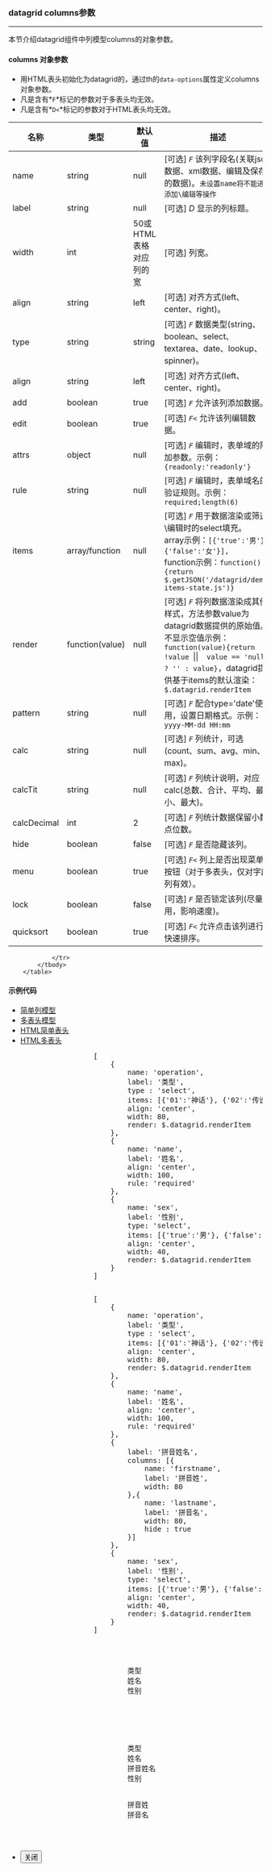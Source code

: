 ### datagrid columns参数
***
本节介绍datagrid组件中列模型columns的对象参数。
#### columns 对象参数
* 用HTML表头初始化为datagrid的，通过th的`data-options`属性定义columns对象参数。
* 凡是含有*`F`*标记的参数对于多表头均无效。
* 凡是含有*`D<`*标记的参数对于HTML表头均无效。

| 名称 | 类型 | 默认值 | 描述 |
| -- | -- | -- | -- |
| name | string | null | [可选] *`F`* 该列字段名(关联json数据、xml数据、编辑及保存的数据)。`未设置name将不能进行添加\编辑等操作` |
| label | string | null | [可选] <span class="badge"><i>D</i></span> 显示的列标题。 |
| width | int | 50或HTML表格对应列的宽 | [可选] 列宽。 |
| align | string | left | [可选] 对齐方式(left、center、right)。 |
| type | string | string | [可选] *`F`* 数据类型(string、boolean、select、textarea、date、lookup、spinner)。 |
| align | string | left | [可选] 对齐方式(left、center、right)。 |
| add | boolean | true | [可选] *`F`* 允许该列添加数据。 |
| edit | boolean | true | [可选] *`F<`* 允许该列编辑数据。 |
| attrs | object | null  | [可选] *`F`* 编辑时，表单域的附加参数。示例：`{readonly:'readonly'}` |
| rule | string | null | [可选] *`F`* 编辑时，表单域名的验证规则。示例：`required;length(6)` |
| items | array/function | null | [可选] *`F`* 用于数据渲染或筛选\编辑时的select填充。<br />array示例：`[{'true':'男'}, {'false':'女'}],`<br />function示例：`function() {return $.getJSON('/datagrid/demo-items-state.js')}` |
| render | function(value) | null | [可选] *`F`* 将列数据渲染成其他样式，方法参数value为datagrid数据提供的原始值。不显示空值示例：`function(value){return !value `&#124;&#124;`  value == 'null' ? '' : value}`，datagrid提供基于items的默认渲染：`$.datagrid.renderItem` |
| pattern | string | null | [可选] *`F`* 配合type='date'使用，设置日期格式。示例：`yyyy-MM-dd HH:mm` |
| calc | string | null | [可选] *`F`* 列统计，可选(count、sum、avg、min、max)。 |
| calcTit | string | null | [可选] *`F`* 列统计说明，对应calc(总数、合计、平均、最小、最大)。 |
| calcDecimal | int | 2 | [可选] *`F`* 列统计数据保留小数点位数。 |
| hide | boolean | false | [可选] *`F`* 是否隐藏该列。 |
| menu | boolean | true | [可选] *`F<`* 列上是否出现菜单按钮（对于多表头，仅对字段列有效）。 |
| lock | boolean | false | [可选] *`F`* 是否锁定该列(尽量不用，影响速度)。 |
| quicksort | boolean | true | [可选] *`F<`* 允许点击该列进行快速排序。 |
                </tr>
            </tbody>
        </table>
        

<h4>示例代码</h4>
        <ul class="nav nav-tabs" role="tablist" style="margin:0;">
            <li class="active"><a href="#datagrid-columns-demo1" role="tab" data-toggle="tab">简单列模型</a></li>
            <li><a href="#datagrid-columns-demo2" role="tab" data-toggle="tab">多表头模型</a></li>
            <li><a href="#datagrid-columns-demo3" role="tab" data-toggle="tab">HTML简单表头</a></li>
            <li><a href="#datagrid-columns-demo4" role="tab" data-toggle="tab">HTML多表头</a></li>
        </ul>
        <div class="tab-content">
            <div class="tab-pane fade active in" id="datagrid-columns-demo1">
                <pre class="brush: js; html-script: true">
                    [
                        {
                            name: 'operation',
                            label: '类型',
                            type : 'select',
                            items: [{'01':'神话'}, {'02':'传说'}, {'03':'漫画'}, {'04':'历史'}, {'05':'其他'}],
                            align: 'center',
                            width: 80,
                            render: $.datagrid.renderItem
                        },
                        {
                            name: 'name',
                            label: '姓名',
                            align: 'center',
                            width: 100,
                            rule: 'required'
                        },
                        {
                            name: 'sex',
                            label: '性别',
                            type: 'select',
                            items: [{'true':'男'}, {'false':'女'}],
                            align: 'center',
                            width: 40,
                            render: $.datagrid.renderItem
                        }
                    ]
                </pre>
            </div>
            <div class="tab-pane fade" id="datagrid-columns-demo2">
                <pre class="brush: js; html-script: true">
                    [
                        {
                            name: 'operation',
                            label: '类型',
                            type : 'select',
                            items: [{'01':'神话'}, {'02':'传说'}, {'03':'漫画'}, {'04':'历史'}, {'05':'其他'}],
                            align: 'center',
                            width: 80,
                            render: $.datagrid.renderItem
                        },
                        {
                            name: 'name',
                            label: '姓名',
                            align: 'center',
                            width: 100,
                            rule: 'required'
                        },
                        {
                            label: '拼音姓名',
                            columns: [{
                                name: 'firstname',
                                label: '拼音姓',
                                width: 80
                            },{
                                name: 'lastname',
                                label: '拼音名',
                                width: 80,
                                hide : true
                            }]
                        },
                        {
                            name: 'sex',
                            label: '性别',
                            type: 'select',
                            items: [{'true':'男'}, {'false':'女'}],
                            align: 'center',
                            width: 40,
                            render: $.datagrid.renderItem
                        }
                    ]
                </pre>
            </div>
            <div class="tab-pane fade" id="datagrid-columns-demo3">
                <pre class="brush: html">
                    <thead>
                        <tr>
                            <th data-options="{
                                name:'operation',
                                items: [{'01':'神话'}, {'02':'传说'}, {'03':'漫画'}, {'04':'历史'}, {'05':'其他'}],
                                render: $.datagrid.renderItem,
                                type:'select'}">类型</th>
                            <th data-options="{name:'name'}">姓名</th>
                            <th data-options="{name:'sex', items: [{'true':'男'}, {'false':'女'}],
                                render: $.datagrid.renderItem, type:'select'}">性别</th>
                        </tr>
                    </thead>
                </pre>
            </div>
            <div class="tab-pane fade" id="datagrid-columns-demo4">
                <pre class="brush: html">
                    <thead>
                        <tr>
                            <th rowspan="2" data-options="{name:'operation',
                                items: [{'01':'神话'}, {'02':'传说'}, {'03':'漫画'}, {'04':'历史'}, {'05':'其他'}],
                                render: $.datagrid.renderItem, type:'select'}">类型</th>
                            <th rowspan="2" data-options="{name:'name'}">姓名</th>
                            <th colspan="2">拼音姓名</th>
                            <th rowspan="2" data-options="{name:'sex', items: [{'true':'男'}, {'false':'女'}],
                                render: $.datagrid.renderItem, type:'select'}">性别</th>
                        </tr>
                        <tr>
                            <th data-options="{name:'firstname'}">拼音姓</th>
                            <th data-options="{name:'lastname'}">拼音名</th>
                        </tr>
                    </thead>
                </pre>
            </div>
        </div>
    </div>
</div>
<div class="bjui-pageFooter">
    <ul>
        <li><button type="button" class="btn-close" data-icon="close">关闭</button></li>
    </ul>
</div>

